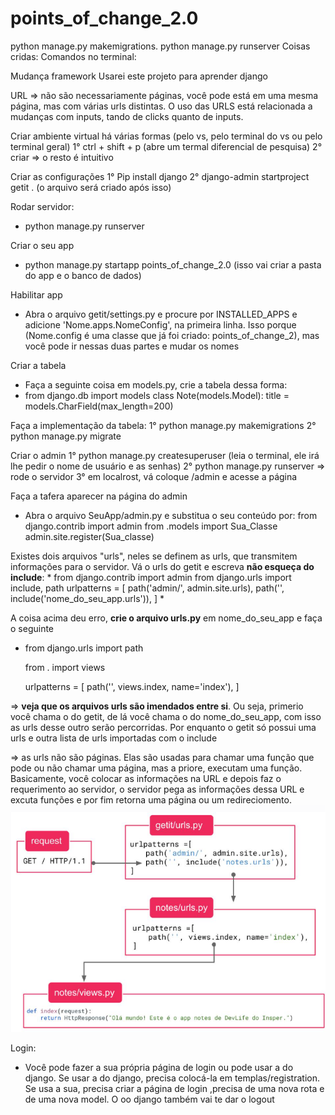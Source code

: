 # points_of_change_2.0
python manage.py makemigrations.
python manage.py runserver
Coisas cridas: 
Comandos no terminal:


Mudança framework
Usarei este projeto para aprender django

URL => não são necessariamente páginas, você pode está em uma mesma página, mas com várias urls distintas. O uso das URLS está relacionada a mudanças com inputs, tando de clicks quanto de inputs.

Criar ambiente virtual há várias formas (pelo vs, pelo terminal do vs ou pelo terminal geral)
1° ctrl + shift + p (abre um termal diferencial de pesquisa)
2° criar => o resto é intuitivo

Criar as configurações
1° Pip install django
2° django-admin startproject getit .  (o arquivo será criado após isso)

Rodar servidor:
* python manage.py runserver

Criar o seu app
* python manage.py startapp points_of_change_2.0   (isso vai criar a pasta do app e o banco de dados)

Habilitar app
* Abra o arquivo getit/settings.py e procure por INSTALLED_APPS e adicione 'Nome.apps.NomeConfig', na primeira linha. Isso porque (Nome.config é uma classe que já foi criado: points_of_change_2), mas você pode ir nessas duas partes e mudar os nomes

Criar a tabela
* Faça a seguinte coisa em models.py, crie a tabela dessa forma:
* from django.db import models
  class Note(models.Model):
  title = models.CharField(max_length=200)

Faça a implementação da tabela:
1° python manage.py makemigrations
2° python manage.py migrate

Criar o admin
1° python manage.py createsuperuser (leia o terminal, ele irá lhe pedir o nome de usuário e as senhas)
2° python manage.py runserver => rode o servidor
3° em localrost, vá coloque /admin e acesse a página

Faça a tafera aparecer na página do admin
* Abra o arquivo SeuApp/admin.py e substitua o seu conteúdo por:
    from django.contrib import admin
    from .models import Sua_Classe
    admin.site.register(Sua_classe)

Existes dois arquivos "urls", neles se definem as urls, que transmitem informações para o servidor. Vá o urls do getit e escreva **não esqueça do include**:
* 
from django.contrib import admin
from django.urls import include, path
urlpatterns = [
    path('admin/', admin.site.urls),
    path('', include('nome_do_seu_app.urls')),
]
*

A coisa acima deu erro, **crie o arquivo urls.py** em nome_do_seu_app e faça o seguinte
* from django.urls import path

    from . import views

    urlpatterns = [
        path('', views.index, name='index'),
    ]

=> **veja que os arquivos urls são imendados entre si**. Ou seja, primerio você chama o do getit, de lá você chama o do nome_do_seu_app, com isso as urls desse outro serão percorridas. Por enquanto o getit só possui uma urls e outra lista de urls importadas com o include

=> as urls não são páginas. Elas são usadas para chamar uma função que pode ou não chamar uma página, mas a priore, executam uma função. Basicamente, você colocar as informações na URL e depois faz o requerimento ao servidor, o servidor pega as informações dessa URL e excuta funções e por fim retorna uma página ou um redireciomento.
![alt text](image.png)


Login:
* Você pode fazer a sua própria página de login ou pode usar a do django. Se usar a do django, precisa colocá-la em templas/registration. Se usa a sua, precisa criar a página de login ,precisa de uma nova rota e de uma nova model. O oo django também vai te dar o logout